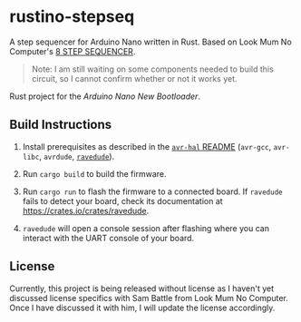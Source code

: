 rustino-stepseq
===============

A step sequencer for Arduino Nano written in Rust. Based on Look Mum No Computer's [8 STEP SEQUENCER](https://www.lookmumnocomputer.com/projects#/sequencer-keyboard).

> Note: I am still waiting on some components needed to build this circuit, so I cannot confirm
> whether or not it works yet.

Rust project for the _Arduino Nano New Bootloader_.

## Build Instructions
1. Install prerequisites as described in the [`avr-hal` README] (`avr-gcc`, `avr-libc`, `avrdude`, [`ravedude`]).

2. Run `cargo build` to build the firmware.

3. Run `cargo run` to flash the firmware to a connected board.  If `ravedude`
   fails to detect your board, check its documentation at
   <https://crates.io/crates/ravedude>.

4. `ravedude` will open a console session after flashing where you can interact
   with the UART console of your board.

[`avr-hal` README]: https://github.com/Rahix/avr-hal#readme
[`ravedude`]: https://crates.io/crates/ravedude

## License

Currently, this project is being released without license as
I haven't yet discussed license specifics with Sam Battle from
Look Mum No Computer. Once I have discussed it with him, I will
update the license accordingly.
